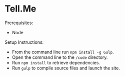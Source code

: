 Tell.Me
=======

Prerequisites:
* Node

Setup Instructions:
* From the command line run ``` npm install -g Gulp ```.
* Open the command line to the ``` /code ``` directory.
* Run ``` npm install ``` to retrieve dependencies.
* Run ``` gulp ``` to compile source files and launch the site.
